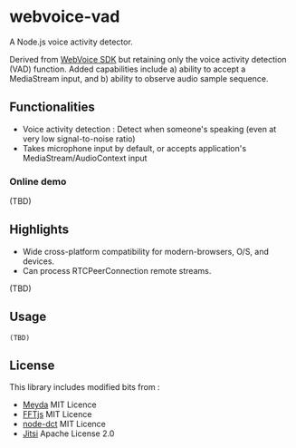 # webvoice-vad

A Node.js voice activity detector. 

Derived from <a href="https://www.npmjs.com/package/@linto-ai/webvoicesdk" target="_blank">WebVoice SDK</a> but retaining only the voice activity detection (VAD) function. Added capabilities include a) ability to accept a MediaStream input, and b) ability to observe audio sample sequence. 

## Functionalities 
- Voice activity detection : Detect when someone's speaking (even at very low signal-to-noise ratio)
- Takes microphone input by default, or accepts application's MediaStream/AudioContext input  

### Online demo

(TBD)


## Highlights

- Wide cross-platform compatibility for modern-browsers, O/S, and devices.
- Can process RTCPeerConnection remote streams.

(TBD)

## Usage

```
(TBD)
```



## License

This library includes modified bits from :
- [Meyda](https://github.com/meyda/meyda) MIT Licence
- [FFTjs](https://github.com/nevosegal/fftjs) MIT Licence
- [node-dct](https://github.com/vail-systems/node-dct) MIT Licence
- [Jitsi](https://github.com/jitsi/jitsi-meet) Apache License 2.0
